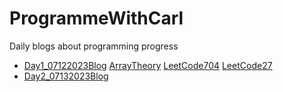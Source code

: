 # ProgrammeWithCarl
Daily blogs about programming progress
- [Day1_07122023Blog](https://github.com/xiangjunyang99/ProgrammeWithCarl/blob/main/Day1_07122023) [ArrayTheory](https://www.programmercarl.com/%E6%95%B0%E7%BB%84%E7%90%86%E8%AE%BA%E5%9F%BA%E7%A1%80.html) [LeetCode704](https://leetcode.com/problems/binary-search/) [LeetCode27](https://leetcode.com/problems/remove-element/)
- [Day2_07132023Blog](https://github.com/xiangjunyang99/ProgrammeWithCarl/blob/main/Day2_07132023) 
